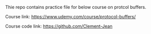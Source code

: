 Thie repo contains practice file for below course on protcol buffers.

Course link: https://www.udemy.com/course/protocol-buffers/

Course code link: https://github.com/Clement-Jean
